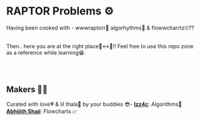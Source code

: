 # RAPTOR Problems ⚙️
Having been cooked with - wwwraptorr🦖 algorhythms🤡 & flowwcharrtz🙄?? 
<br>
<br>

Then.. here you are at the right place🙂‍↔️🤝!! 
Feel free to use this repo zone as a reference while learning😁. 

<br>
<br>

## Makers 👷‍♂️
Curated with love💗 & lil thala🧠 by your buddies 😎- 
**[Izz4c](https://github.com/izz4c)**: Algorithms🔮
**[Abhijith Shaji](https://github.com/abhijithshaji17)**: Flowcharts 📈



